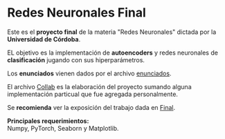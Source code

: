 # Redes Neuronales Final
Este es el **proyecto final** de la materia "Redes Neuronales" dictada por la **Universidad de Córdoba**.

EL objetivo es la implementación de **autoencoders** y redes neuronales de **clasificación** jugando con sus hiperparámetros.

Los **enunciados** vienen dados por el archivo [enunciados](https://github.com/LautaroOchotorena/Redes-Neuronales-Final/blob/main/Enunciados.pdf).

El archivo [Collab](https://github.com/LautaroOchotorena/Redes-Neuronales-Final/blob/main/Collab.ipynb) es la elaboración del proyecto sumando alguna implementación particual que fue agregada personalmente.

Se **recomienda** ver la exposición del trabajo dada en [Final](https://github.com/LautaroOchotorena/Redes-Neuronales-Final/blob/main/Final.pdf).

**Principales requerimientos:** <br>
Numpy, PyTorch, Seaborn y Matplotlib.

